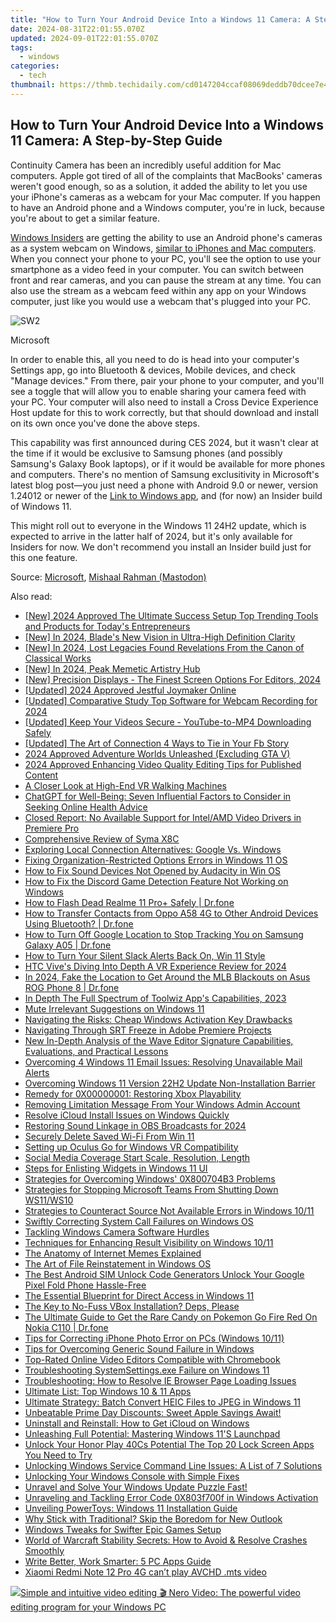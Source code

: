 ```yaml
---
title: "How to Turn Your Android Device Into a Windows 11 Camera: A Step-by-Step Guide"
date: 2024-08-31T22:01:55.070Z
updated: 2024-09-01T22:01:55.070Z
tags:
  - windows
categories:
  - tech
thumbnail: https://thmb.techidaily.com/cd0147204ccaf08069deddb70dcee7e4ad07fbd615beb8c551d393f04156cd7b.jpg
---
```


## How to Turn Your Android Device Into a Windows 11 Camera: A Step-by-Step Guide

Continuity Camera has been an incredibly useful addition for Mac computers. Apple got tired of all of the complaints that MacBooks' cameras weren't good enough, so as a solution, it added the ability to let you use your iPhone's cameras as a webcam for your Mac computer. If you happen to have an Android phone and a Windows computer, you're in luck, because you're about to get a similar feature.

[Windows Insiders](https://program-issues.techidaily.com/boosting-horizon-zero-dawns-speed-tips-for-higher-fps-and-superior-play-experience/) are getting the ability to use an Android phone's cameras as a system webcam on Windows, [similar to iPhones and Mac computers](https://dvd-bd.techidaily.com/diy-tutorial-transform-your-mp4-videos-into-a-professional-costless-dvd-with-ease/). When you connect your phone to your PC, you'll see the option to use your smartphone as a video feed in your computer. You can switch between front and rear cameras, and you can pause the stream at any time. You can also use the stream as a webcam feed within any app on your Windows computer, just like you would use a webcam that's plugged into your PC.

![SW2](https://static1.howtogeekimages.com/wordpress/wp-content/uploads/2024/02/sw2.png) 

Microsoft

 In order to enable this, all you need to do is head into your computer's Settings app, go into Bluetooth & devices, Mobile devices, and check "Manage devices." From there, pair your phone to your computer, and you'll see a toggle that will allow you to enable sharing your camera feed with your PC. Your computer will also need to install a Cross Device Experience Host update for this to work correctly, but that should download and install on its own once you've done the above steps.

 This capability was first announced during CES 2024, but it wasn't clear at the time if it would be exclusive to Samsung phones (and possibly Samsung's Galaxy Book laptops), or if it would be available for more phones and computers. There's no mention of Samsung exclusitivity in Microsoft's latest blog post—you just need a phone with Android 9.0 or newer, version 1.24012 or newer of the [Link to Windows app](https://www.anrdoezrs.net/links/3607085/type/dlg/sid/UUhtgUeUpU2002189/https://play.google.com/store/apps/details?id=com.microsoft.appmanager&pli=1), and (for now) an Insider build of Windows 11.

 This might roll out to everyone in the Windows 11 24H2 update, which is expected to arrive in the latter half of 2024, but it's only available for Insiders for now. We don't recommend you install an Insider build just for this one feature.

 Source: [Microsoft](https://blogs.windows.com/windows-insider/2024/02/29/ability-to-use-a-mobile-devices-camera-as-a-webcam-on-your-pc-begins-rolling-out-to-windows-insiders/), [Mishaal Rahman (Mastodon)](https://androiddev.social/@MishaalRahman/112016333491603910#)

<ins class="adsbygoogle"
     style="display:block"
     data-ad-format="autorelaxed"
     data-ad-client="ca-pub-7571918770474297"
     data-ad-slot="1223367746"></ins>



<ins class="adsbygoogle"
     style="display:block"
     data-ad-client="ca-pub-7571918770474297"
     data-ad-slot="8358498916"
     data-ad-format="auto"
     data-full-width-responsive="true"></ins>

<span class="atpl-alsoreadstyle">Also read:</span>
<div><ul>
<li><a href="https://facebook-clips.techidaily.com/new-2024-approved-the-ultimate-success-setup-top-trending-tools-and-products-for-todays-entrepreneurs/"><u>[New] 2024 Approved  The Ultimate Success Setup  Top Trending Tools and Products for Today's Entrepreneurs</u></a></li>
<li><a href="https://fox-hovers.techidaily.com/new-in-2024-blades-new-vision-in-ultra-high-definition-clarity/"><u>[New] In 2024, Blade's New Vision in Ultra-High Definition Clarity</u></a></li>
<li><a href="https://instagram-video-files.techidaily.com/new-in-2024-lost-legacies-found-revelations-from-the-canon-of-classical-works/"><u>[New] In 2024, Lost Legacies Found  Revelations From the Canon of Classical Works</u></a></li>
<li><a href="https://fox-links.techidaily.com/new-in-2024-peak-memetic-artistry-hub/"><u>[New] In 2024, Peak Memetic Artistry Hub</u></a></li>
<li><a href="https://extra-support.techidaily.com/new-precision-displays-the-finest-screen-options-for-editors-2024/"><u>[New] Precision Displays - The Finest Screen Options For Editors, 2024</u></a></li>
<li><a href="https://fox-links.techidaily.com/updated-2024-approved-jestful-joymaker-online/"><u>[Updated] 2024 Approved  Jestful Joymaker Online</u></a></li>
<li><a href="https://video-screen-grab.techidaily.com/updated-comparative-study-top-software-for-webcam-recording-for-2024/"><u>[Updated] Comparative Study  Top Software for Webcam Recording for 2024</u></a></li>
<li><a href="https://facebook-record-videos.techidaily.com/updated-keep-your-videos-secure-youtube-to-mp4-downloading-safely/"><u>[Updated] Keep Your Videos Secure - YouTube-to-MP4 Downloading Safely</u></a></li>
<li><a href="https://facebook-video-content.techidaily.com/updated-the-art-of-connection-4-ways-to-tie-in-your-fb-story/"><u>[Updated] The Art of Connection  4 Ways to Tie in Your Fb Story</u></a></li>
<li><a href="https://screen-capture.techidaily.com/2024-approved-adventure-worlds-unleashed-excluding-gta-v/"><u>2024 Approved  Adventure Worlds Unleashed (Excluding GTA V)</u></a></li>
<li><a href="https://youtube-clips.techidaily.com/2024-approved-enhancing-video-quality-editing-tips-for-published-content/"><u>2024 Approved  Enhancing Video Quality  Editing Tips for Published Content</u></a></li>
<li><a href="https://extra-hints.techidaily.com/a-closer-look-at-high-end-vr-walking-machines/"><u>A Closer Look at High-End VR Walking Machines</u></a></li>
<li><a href="https://tech-haven.techidaily.com/chatgpt-for-well-being-seven-influential-factors-to-consider-in-seeking-online-health-advice/"><u>ChatGPT for Well-Being: Seven Influential Factors to Consider in Seeking Online Health Advice</u></a></li>
<li><a href="https://driver-error.techidaily.com/closed-report-no-available-support-for-intelamd-video-drivers-in-premiere-pro/"><u>Closed Report: No Available Support for Intel/AMD Video Drivers in Premiere Pro</u></a></li>
<li><a href="https://fox-http.techidaily.com/comprehensive-review-of-syma-x8c/"><u>Comprehensive Review of Syma X8C</u></a></li>
<li><a href="https://windows11.techidaily.com/exploring-local-connection-alternatives-google-vs-windows/"><u>Exploring Local Connection Alternatives: Google Vs. Windows</u></a></li>
<li><a href="https://windows11.techidaily.com/fixing-organization-restricted-options-errors-in-windows-11-os/"><u>Fixing Organization-Restricted Options Errors in Windows 11 OS</u></a></li>
<li><a href="https://windows11.techidaily.com/how-to-fix-sound-devices-not-opened-by-audacity-in-win-os/"><u>How to Fix Sound Devices Not Opened by Audacity in Win OS</u></a></li>
<li><a href="https://windows11.techidaily.com/how-to-fix-the-discord-game-detection-feature-not-working-on-windows/"><u>How to Fix the Discord Game Detection Feature Not Working on Windows</u></a></li>
<li><a href="https://howto.techidaily.com/how-to-flash-dead-realme-11-proplus-safely-drfone-by-drfone-fix-android-problems-fix-android-problems/"><u>How to Flash Dead Realme 11 Pro+ Safely | Dr.fone</u></a></li>
<li><a href="https://blog-min.techidaily.com/how-to-transfer-contacts-from-oppo-a58-4g-to-other-android-devices-using-bluetooth-drfone-by-drfone-transfer-from-android-transfer-from-android/"><u>How to Transfer Contacts from Oppo A58 4G to Other Android Devices Using Bluetooth? | Dr.fone</u></a></li>
<li><a href="https://android-location-track.techidaily.com/how-to-turn-off-google-location-to-stop-tracking-you-on-samsung-galaxy-a05-drfone-by-drfone-virtual-android/"><u>How to Turn Off Google Location to Stop Tracking You on Samsung Galaxy A05 | Dr.fone</u></a></li>
<li><a href="https://windows11.techidaily.com/how-to-turn-your-silent-slack-alerts-back-on-win-11-style/"><u>How to Turn Your Silent Slack Alerts Back On, Win 11 Style</u></a></li>
<li><a href="https://some-knowledge.techidaily.com/htc-vives-diving-into-depth-a-vr-experience-review-for-2024/"><u>HTC Vive's Diving Into Depth  A VR Experience Review for 2024</u></a></li>
<li><a href="https://review-topics.techidaily.com/in-2024-fake-the-location-to-get-around-the-mlb-blackouts-on-asus-rog-phone-8-drfone-by-drfone-virtual-android/"><u>In 2024, Fake the Location to Get Around the MLB Blackouts on Asus ROG Phone 8 | Dr.fone</u></a></li>
<li><a href="https://extra-information.techidaily.com/in-depth-the-full-spectrum-of-toolwiz-apps-capabilities-2023/"><u>In Depth  The Full Spectrum of Toolwiz App's Capabilities, 2023</u></a></li>
<li><a href="https://windows11.techidaily.com/mute-irrelevant-suggestions-on-windows-11/"><u>Mute Irrelevant Suggestions on Windows 11</u></a></li>
<li><a href="https://windows11.techidaily.com/navigating-the-risks-cheap-windows-activation-key-drawbacks/"><u>Navigating the Risks: Cheap Windows Activation Key Drawbacks</u></a></li>
<li><a href="https://extra-lessons.techidaily.com/navigating-through-srt-freeze-in-adobe-premiere-projects/"><u>Navigating Through SRT Freeze in Adobe Premiere Projects</u></a></li>
<li><a href="https://voice-adjusting.techidaily.com/new-in-depth-analysis-of-the-wave-editor-signature-capabilities-evaluations-and-practical-lessons/"><u>New In-Depth Analysis of the Wave Editor Signature Capabilities, Evaluations, and Practical Lessons</u></a></li>
<li><a href="https://windows11.techidaily.com/overcoming-4-windows-11-email-issues-resolving-unavailable-mail-alerts/"><u>Overcoming 4 Windows 11 Email Issues: Resolving Unavailable Mail Alerts</u></a></li>
<li><a href="https://windows11.techidaily.com/overcoming-windows-11-version-22h2-update-non-installation-barrier/"><u>Overcoming Windows 11 Version 22H2 Update Non-Installation Barrier</u></a></li>
<li><a href="https://win11.techidaily.com/remedy-for-0x00000001-restoring-xbox-playability/"><u>Remedy for 0X00000001: Restoring Xbox Playability</u></a></li>
<li><a href="https://windows11.techidaily.com/removing-limitation-message-from-your-windows-admin-account/"><u>Removing Limitation Message From Your Windows Admin Account</u></a></li>
<li><a href="https://windows11.techidaily.com/resolve-icloud-install-issues-on-windows-quickly/"><u>Resolve iCloud Install Issues on Windows Quickly</u></a></li>
<li><a href="https://visual-screen-recording.techidaily.com/restoring-sound-linkage-in-obs-broadcasts-for-2024/"><u>Restoring Sound Linkage in OBS Broadcasts for 2024</u></a></li>
<li><a href="https://windows11.techidaily.com/securely-delete-saved-wi-fi-from-win-11/"><u>Securely Delete Saved Wi-Fi From Win 11</u></a></li>
<li><a href="https://windows11.techidaily.com/setting-up-oculus-go-for-windows-vr-compatibility/"><u>Setting up Oculus Go for Windows VR Compatibility</u></a></li>
<li><a href="https://facebook-video-recording.techidaily.com/social-media-coverage-start-scale-resolution-length/"><u>Social Media Coverage Start  Scale, Resolution, Length</u></a></li>
<li><a href="https://windows11.techidaily.com/steps-for-enlisting-widgets-in-windows-11-ui/"><u>Steps for Enlisting Widgets in Windows 11 UI</u></a></li>
<li><a href="https://windows11.techidaily.com/strategies-for-overcoming-windows-0x800704b3-problems/"><u>Strategies for Overcoming Windows' 0X800704B3 Problems</u></a></li>
<li><a href="https://windows11.techidaily.com/strategies-for-stopping-microsoft-teams-from-shutting-down-ws11ws10/"><u>Strategies for Stopping Microsoft Teams From Shutting Down WS11/WS10</u></a></li>
<li><a href="https://windows11.techidaily.com/strategies-to-counteract-source-not-available-errors-in-windows-1011/"><u>Strategies to Counteract Source Not Available Errors in Windows 10/11</u></a></li>
<li><a href="https://windows11.techidaily.com/swiftly-correcting-system-call-failures-on-windows-os/"><u>Swiftly Correcting System Call Failures on Windows OS</u></a></li>
<li><a href="https://windows11.techidaily.com/tackling-windows-camera-software-hurdles/"><u>Tackling Windows Camera Software Hurdles</u></a></li>
<li><a href="https://windows11.techidaily.com/techniques-for-enhancing-result-visibility-on-windows-1011/"><u>Techniques for Enhancing Result Visibility on Windows 10/11</u></a></li>
<li><a href="https://techtrends.techidaily.com/the-anatomy-of-internet-memes-explained/"><u>The Anatomy of Internet Memes Explained</u></a></li>
<li><a href="https://windows11.techidaily.com/the-art-of-file-reinstatement-in-windows-os/"><u>The Art of File Reinstatement in Windows OS</u></a></li>
<li><a href="https://sim-unlock.techidaily.com/the-best-android-sim-unlock-code-generators-unlock-your-google-pixel-fold-phone-hassle-free-by-drfone-android/"><u>The Best Android SIM Unlock Code Generators Unlock Your Google Pixel Fold Phone Hassle-Free</u></a></li>
<li><a href="https://windows11.techidaily.com/the-essential-blueprint-for-direct-access-in-windows-11/"><u>The Essential Blueprint for Direct Access in Windows 11</u></a></li>
<li><a href="https://windows11.techidaily.com/the-key-to-no-fuss-vbox-installation-deps-please/"><u>The Key to No-Fuss VBox Installation? Deps, Please</u></a></li>
<li><a href="https://android-pokemon-go.techidaily.com/the-ultimate-guide-to-get-the-rare-candy-on-pokemon-go-fire-red-on-nokia-c110-drfone-by-drfone-virtual-android/"><u>The Ultimate Guide to Get the Rare Candy on Pokemon Go Fire Red On Nokia C110 | Dr.fone</u></a></li>
<li><a href="https://windows11.techidaily.com/tips-for-correcting-iphone-photo-error-on-pcs-windows-1011/"><u>Tips for Correcting iPhone Photo Error on PCs (Windows 10/11)</u></a></li>
<li><a href="https://windows11.techidaily.com/tips-for-overcoming-generic-sound-failure-in-windows/"><u>Tips for Overcoming Generic Sound Failure in Windows</u></a></li>
<li><a href="https://ai-vdieo-software.techidaily.com/top-rated-online-video-editors-compatible-with-chromebook/"><u>Top-Rated Online Video Editors Compatible with Chromebook</u></a></li>
<li><a href="https://windows11.techidaily.com/troubleshooting-systemsettingsexe-failure-on-windows-11/"><u>Troubleshooting SystemSettings.exe Failure on Windows 11</u></a></li>
<li><a href="https://win-blog.techidaily.com/troubleshooting-how-to-resolve-ie-browser-page-loading-issues/"><u>Troubleshooting: How to Resolve IE Browser Page Loading Issues</u></a></li>
<li><a href="https://windows11.techidaily.com/ultimate-list-top-windows-10-and-11-apps/"><u>Ultimate List: Top Windows 10 & 11 Apps</u></a></li>
<li><a href="https://windows11.techidaily.com/ultimate-strategy-batch-convert-heic-files-to-jpeg-in-windows-11/"><u>Ultimate Strategy: Batch Convert HEIC Files to JPEG in Windows 11</u></a></li>
<li><a href="https://buynow-info.techidaily.com/1722701037883-unbeatable-prime-day-discounts-sweet-apple-savings-await/"><u>Unbeatable Prime Day Discounts: Sweet Apple Savings Await!</u></a></li>
<li><a href="https://windows11.techidaily.com/uninstall-and-reinstall-how-to-get-icloud-on-windows/"><u>Uninstall and Reinstall: How to Get iCloud on Windows</u></a></li>
<li><a href="https://windows11.techidaily.com/unleashing-full-potential-mastering-windows-11s-launchpad/"><u>Unleashing Full Potential: Mastering Windows 11'S Launchpad</u></a></li>
<li><a href="https://unlock-android.techidaily.com/unlock-your-honor-play-40cs-potential-the-top-20-lock-screen-apps-you-need-to-try-by-drfone-android/"><u>Unlock Your Honor Play 40Cs Potential The Top 20 Lock Screen Apps You Need to Try</u></a></li>
<li><a href="https://windows11.techidaily.com/unlocking-windows-service-command-line-issues-a-list-of-7-solutions/"><u>Unlocking Windows Service Command Line Issues: A List of 7 Solutions</u></a></li>
<li><a href="https://windows11.techidaily.com/unlocking-your-windows-console-with-simple-fixes/"><u>Unlocking Your Windows Console with Simple Fixes</u></a></li>
<li><a href="https://windows11.techidaily.com/unravel-and-solve-your-windows-update-puzzle-fast/"><u>Unravel and Solve Your Windows Update Puzzle Fast!</u></a></li>
<li><a href="https://windows11.techidaily.com/unraveling-and-tackling-error-code-0x803f700f-in-windows-activation/"><u>Unraveling and Tackling Error Code 0X803f700f in Windows Activation</u></a></li>
<li><a href="https://windows11.techidaily.com/unveiling-powertoys-windows-11-installation-guide/"><u>Unveiling PowerToys: Windows 11 Installation Guide</u></a></li>
<li><a href="https://windows11.techidaily.com/why-stick-with-traditional-skip-the-boredom-for-new-outlook/"><u>Why Stick with Traditional? Skip the Boredom for New Outlook</u></a></li>
<li><a href="https://windows11.techidaily.com/windows-tweaks-for-swifter-epic-games-setup/"><u>Windows Tweaks for Swifter Epic Games Setup</u></a></li>
<li><a href="https://win-blog.techidaily.com/world-of-warcraft-stability-secrets-how-to-avoid-and-resolve-crashes-smoothly/"><u>World of Warcraft Stability Secrets: How to Avoid & Resolve Crashes Smoothly</u></a></li>
<li><a href="https://windows11.techidaily.com/write-better-work-smarter-5-pc-apps-guide/"><u>Write Better, Work Smarter: 5 PC Apps Guide</u></a></li>
<li><a href="https://techidaily.com/xiaomi-redmi-note-12-pro-4g-can-t-play-avchd-mts-video-by-aiseesoft-video-converter-play-mts-on-android/"><u>Xiaomi Redmi Note 12 Pro 4G can’t play AVCHD .mts video</u></a></li>
</ul></div>

<!-- affiliate ads begin -->
<a href="https://store.nero.com/order/checkout.php?PRODS=42296685&QTY=1&AFFILIATE=108875&CART=1"><img src="http://cdnwww.nero.com/nero-com-wAssets/img/banners/2022/video-pp/ScreenshotSlider/Nero-Video-Advanced-editing.JPG" border="0">Simple and intuitive video editing
🎬 Nero Video:
The powerful video editing program for your Windows PC</a>
<!-- affiliate ads end -->